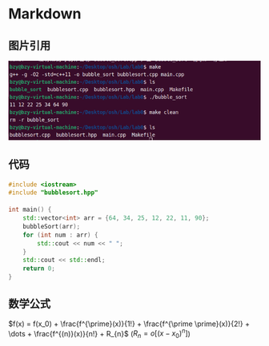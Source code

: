 # Markdown

## 图片引用

![res](./src/result.png)



## 代码

```c++
#include <iostream>
#include "bubblesort.hpp"

int main() {
    std::vector<int> arr = {64, 34, 25, 12, 22, 11, 90};
    bubbleSort(arr);
    for (int num : arr) {
        std::cout << num << " ";
    }
    std::cout << std::endl;
    return 0;
}
```



## 数学公式

$f(x) = f(x_0) + \frac{f^{\prime}(x)}{1!} + \frac{f^{\prime \prime}(x)}{2!} + \dots + \frac{f^{(n)}(x)}{n!} + R_{n}$  ($R_{n} = o[(x-x_0)^n]$)
